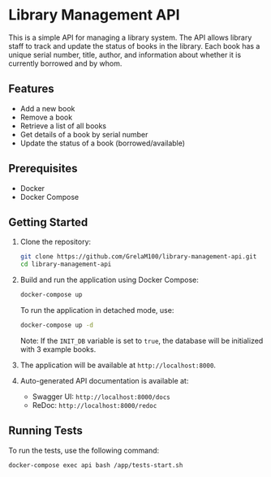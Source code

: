 # Library Management API

This is a simple API for managing a library system. The API allows library staff to track and update the status of books in the library. Each book has a unique serial number, title, author, and information about whether it is currently borrowed and by whom.

## Features

- Add a new book
- Remove a book
- Retrieve a list of all books
- Get details of a book by serial number
- Update the status of a book (borrowed/available)

## Prerequisites

- Docker
- Docker Compose

## Getting Started

1. Clone the repository:

    ```sh
    git clone https://github.com/GrelaM100/library-management-api.git
    cd library-management-api
    ```


2. Build and run the application using Docker Compose:

    ```sh
    docker-compose up
    ```

    To run the application in detached mode, use:

    ```sh
    docker-compose up -d
    ```

    Note: If the `INIT_DB` variable is set to `true`, the database will be initialized with 3 example books.

3. The application will be available at `http://localhost:8000`.

4. Auto-generated API documentation is available at:

    - Swagger UI: `http://localhost:8000/docs`
    - ReDoc: `http://localhost:8000/redoc`

## Running Tests

To run the tests, use the following command:

```sh
docker-compose exec api bash /app/tests-start.sh
